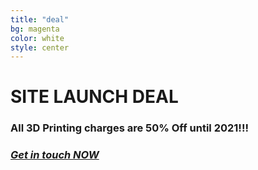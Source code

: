 ```yaml
---
title: "deal"
bg: magenta
color: white
style: center
---
```


# **SITE LAUNCH DEAL**

### **All 3D Printing charges are 50% Off until 2021!!!**
### *[Get in touch NOW](mailto://realitsolutionswa@gmail.com)*